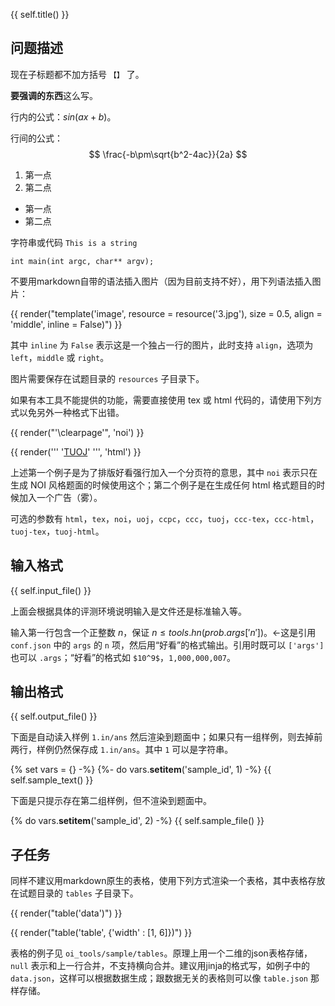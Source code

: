 {{ self.title() }}

## 问题描述

现在子标题都不加方括号 `【】` 了。

**要强调的东西**这么写。

行内的公式：$sin \left(a x + b \right)$。

行间的公式：
$$
\frac{-b\pm\sqrt{b^2-4ac}}{2a}
$$

1. 第一点
2. 第二点

* 第一点
* 第二点

字符串或代码 `This is a string`

```
int main(int argc, char** argv);
```

不要用markdown自带的语法插入图片（因为目前支持不好），用下列语法插入图片：

{{ render("template('image', resource = resource('3.jpg'), size = 0.5, align = 'middle', inline = False)") }}

其中 `inline` 为 `False` 表示这是一个独占一行的图片，此时支持 `align`，选项为 `left`，`middle` 或 `right`。

图片需要保存在试题目录的 `resources` 子目录下。

如果有本工具不能提供的功能，需要直接使用 tex 或 html 代码的，请使用下列方式以免另外一种格式下出错。

{{ render("'\\clearpage'", 'noi') }}

{{ render(''' '<a href="http://oj.thusaac.org">TUOJ</a>' ''', 'html') }}

上述第一个例子是为了排版好看强行加入一个分页符的意思，其中 `noi` 表示只在生成 NOI 风格题面的时候使用这个；第二个例子是在生成任何 html 格式题目的时候加入一个广告（雾）。

可选的参数有 `html`，`tex`，`noi`，`uoj`，`ccpc`，`ccc`，`tuoj`，`ccc-tex`，`ccc-html`，`tuoj-tex`，`tuoj-html`。

## 输入格式

{{ self.input_file() }}

上面会根据具体的评测环境说明输入是文件还是标准输入等。

输入第一行包含一个正整数 $n$，保证 $n \le {{ tools.hn(prob.args['n']) }}$。←这是引用 `conf.json` 中的 `args` 的 `n` 项，然后用“好看”的格式输出。引用时既可以 `['args']` 也可以 `.args`；“好看”的格式如 `$10^9$`，`1,000,000,007`。

## 输出格式

{{ self.output_file() }}

下面是自动读入样例 `1.in/ans` 然后渲染到题面中；如果只有一组样例，则去掉前两行，样例仍然保存成 `1.in/ans`。其中 `1` 可以是字符串。

{% set vars = {} -%}
{%- do vars.__setitem__('sample_id', 1) -%}
{{ self.sample_text() }}

下面是只提示存在第二组样例，但不渲染到题面中。

{% do vars.__setitem__('sample_id', 2) -%}
{{ self.sample_file() }}

## 子任务

同样不建议用markdown原生的表格，使用下列方式渲染一个表格，其中表格存放在试题目录的 `tables` 子目录下。

{{ render("table('data')") }}

{{ render("table('table', {'width' : [1, 6]})") }}

表格的例子见 `oi_tools/sample/tables`。原理上用一个二维的json表格存储，`null` 表示和上一行合并，不支持横向合并。建议用jinja的格式写，如例子中的 `data.json`，这样可以根据数据生成；跟数据无关的表格则可以像 `table.json` 那样存储。
